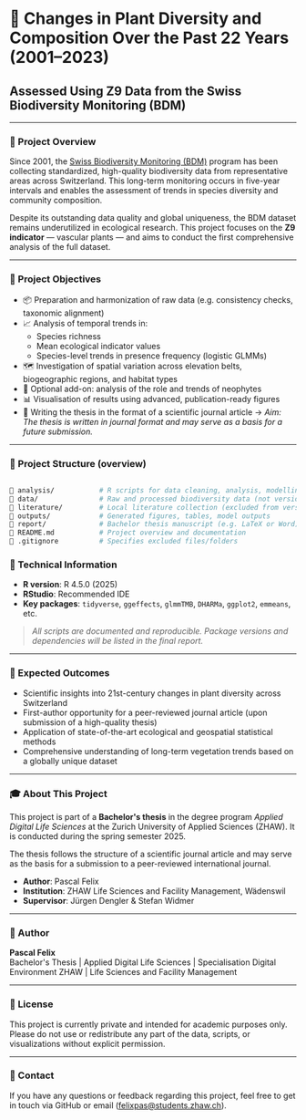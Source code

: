 
# 🌿 Changes in Plant Diversity and Composition Over the Past 22 Years (2001–2023)

## Assessed Using Z9 Data from the Swiss Biodiversity Monitoring (BDM)

---

### 📘 Project Overview

Since 2001, the [Swiss Biodiversity Monitoring (BDM)](https://www.biodiversitymonitoring.ch) program has been collecting standardized, high-quality biodiversity data from representative areas across Switzerland. This long-term monitoring occurs in five-year intervals and enables the assessment of trends in species diversity and community composition.

Despite its outstanding data quality and global uniqueness, the BDM dataset remains underutilized in ecological research. This project focuses on the **Z9 indicator** — vascular plants — and aims to conduct the first comprehensive analysis of the full dataset.

---

### 🎯 Project Objectives

- 📦 Preparation and harmonization of raw data (e.g. consistency checks, taxonomic alignment)
- 📈 Analysis of temporal trends in:
  - Species richness
  - Mean ecological indicator values
  - Species-level trends in presence frequency (logistic GLMMs)
- 🗺️ Investigation of spatial variation across elevation belts, biogeographic regions, and habitat types
- 🌱 Optional add-on: analysis of the role and trends of neophytes
- 📊 Visualisation of results using advanced, publication-ready figures
- 📝 Writing the thesis in the format of a scientific journal article
  → *Aim: The thesis is written in journal format and may serve as a basis for a future submission.*

---

### 📂 Project Structure (overview)

```bash

📁 analysis/           # R scripts for data cleaning, analysis, modelling, and plotting
📁 data/               # Raw and processed biodiversity data (not version-controlled, and not publicly available)
📁 literature/         # Local literature collection (excluded from version control)
📁 outputs/            # Generated figures, tables, model outputs
📁 report/             # Bachelor thesis manuscript (e.g. LaTeX or Word)
📄 README.md           # Project overview and documentation
📄 .gitignore          # Specifies excluded files/folders

```

### 🧪 Technical Information

- **R version**: R 4.5.0 (2025)  
- **RStudio**: Recommended IDE  
- **Key packages**: `tidyverse`, `ggeffects`, `glmmTMB`, `DHARMa`, `ggplot2`, `emmeans`, etc.

> *All scripts are documented and reproducible. Package versions and dependencies will be listed in the final report.*

---

### 📌 Expected Outcomes

- Scientific insights into 21st-century changes in plant diversity across Switzerland  
- First-author opportunity for a peer-reviewed journal article (upon submission of a high-quality thesis)  
- Application of state-of-the-art ecological and geospatial statistical methods  
- Comprehensive understanding of long-term vegetation trends based on a globally unique dataset  

---

### 🎓 About This Project

This project is part of a **Bachelor's thesis** in the degree program *Applied Digital Life Sciences* at the Zurich University of Applied Sciences (ZHAW). It is conducted during the spring semester 2025.

The thesis follows the structure of a scientific journal article and may serve as the basis for a submission to a peer-reviewed international journal.

- **Author**: Pascal Felix  
- **Institution**: ZHAW Life Sciences and Facility Management, Wädenswil  
- **Supervisor**: Jürgen Dengler & Stefan Widmer 

---

### 👤 Author

**Pascal Felix**  
Bachelor's Thesis | Applied Digital Life Sciences | Specialisation Digital Environment
ZHAW  |  Life Sciences and Facility Management

---

### 🔖 License

This project is currently private and intended for academic purposes only.  
Please do not use or redistribute any part of the data, scripts, or visualizations without explicit permission.

---

### 💬 Contact

If you have any questions or feedback regarding this project, feel free to get in touch via GitHub or email (felixpas@students.zhaw.ch).

